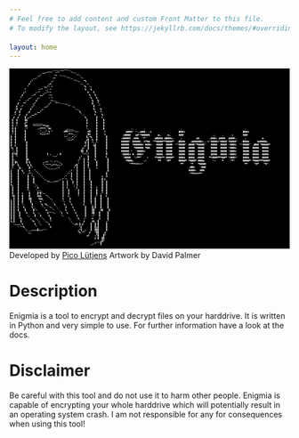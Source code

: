 ```yaml
---
# Feel free to add content and custom Front Matter to this file.
# To modify the layout, see https://jekyllrb.com/docs/themes/#overriding-theme-defaults

layout: home
---
```


![Image](img/LogoFinalScaled.png)
Developed by <a href="https://picoluetjens.github.io">Pico Lütjens</a>
Artwork by David Palmer
<br>

# Description
Enigmia is a tool to encrypt and decrypt files on your harddrive. It is written in Python and very simple to use. For further information have a look at the docs.

# Disclaimer
Be careful with this tool and do not use it to harm other people.
Enigmia is capable of encrypting your whole harddrive which will potentially result in an operating system crash.
I am not responsible for any for consequences when using this tool!